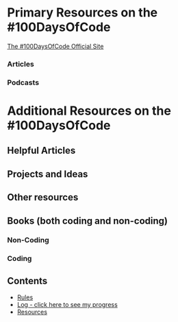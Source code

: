 # Primary Resources on the #100DaysOfCode

[The #100DaysOfCode Official Site](http://100daysofcode.com/)

### Articles


### Podcasts

# Additional Resources on the #100DaysOfCode

## Helpful Articles


## Projects and Ideas


## Other resources

## Books (both coding and non-coding)

### Non-Coding


### Coding

## Contents
* [Rules](rules.md)
* [Log - click here to see my progress](log.md)
* [Resources](resources.md)
